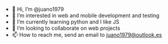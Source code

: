 - 👋 Hi, I’m @juano1979
- 👀 I’m interested in web and mobile development and testing
- 🌱 I’m currently learning python and I like JS
- 💞️ I’m looking to collaborate on web projects
- 📫 How to reach me, send an email to juano1979@outlook.es

<!---
juano1979/juano1979 is a ✨ special ✨ repository because its `README.md` (this file) appears on your GitHub profile.
You can click the Preview link to take a look at your changes.
--->
